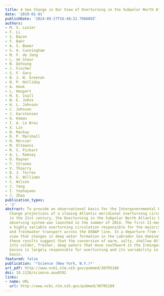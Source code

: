 ```yaml
---
title: A Sea Change in Our View of Overturning in the Subpolar North Atlantic.
date: '2019-01-01'
publishDate: '2024-09-27T16:48:21.798609Z'
authors:
- M. S. Lozier
- F. Li
- S. Bacon
- F. Bahr
- A. S. Bower
- S. A. Cunningham
- M. F. de Jong
- L. de Steur
- B. DeYoung
- J. Fischer
- S. F. Gary
- B. J. W. Greenan
- N. P. Holliday
- A. Houk
- L. Houpert
- M. E. Inall
- W. E. Johns
- H. L. Johnson
- C. Johnson
- J. Karstensen
- G. Koman
- I. A. Le Bras
- X. Lin
- N. Mackay
- D. P. Marshall
- H. Mercier
- M. Oltmanns
- R. S. Pickart
- A. L. Ramsey
- D. Rayner
- F. Straneo
- V. Thierry
- D. J. Torres
- R. G. Williams
- C. Wilson
- J. Yang
- I. Yashayaev
- J. Zhao
publication_types:
- '2'
abstract: To provide an observational basis for the Intergovernmental Panel on Climate
  Change projections of a slowing Atlantic meridional overturning circulation (MOC)
  in the 21st century, the Overturning in the Subpolar North Atlantic Program (OSNAP)
  observing system was launched in the summer of 2014. The first 21-month record reveals
  a highly variable overturning circulation responsible for the majority of the heat
  and freshwater transport across the OSNAP line. In a departure from the prevailing
  view that changes in deep water formation in the Labrador Sea dominate MOC variability,
  these results suggest that the conversion of warm, salty, shallow Atlantic waters
  into colder, fresher, deep waters that move southward in the Irminger and Iceland
  basins is largely responsible for overturning and its variability in the subpolar
  basin.
featured: false
publication: '*Science (New York, N.Y.)*'
url_pdf: http://www.ncbi.nlm.nih.gov/pubmed/30705189
doi: 10.1126/science.aau6592
links:
- name: URL
  url: http://www.ncbi.nlm.nih.gov/pubmed/30705189
---
```


